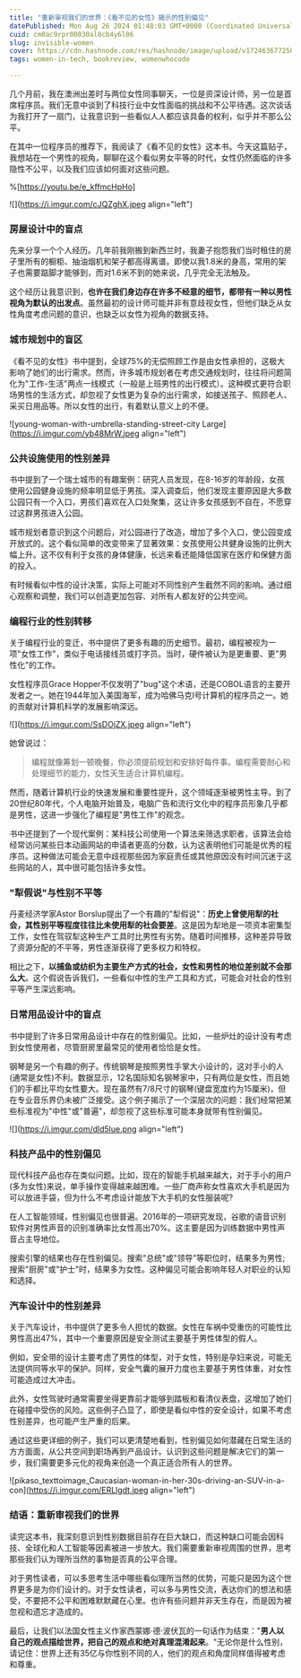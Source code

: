 ```yaml
---
title: "重新审视我们的世界：《看不见的女性》揭示的性别偏见"
datePublished: Mon Aug 26 2024 01:48:03 GMT+0000 (Coordinated Universal Time)
cuid: cm0ac9rpr00030al8cb4y6l06
slug: invisible-women
cover: https://cdn.hashnode.com/res/hashnode/image/upload/v1724636772507/4e7fcb21-27a9-4f97-8985-3fe507d6a377.jpeg
tags: women-in-tech, bookreview, womenwhocode

---
```


几个月前，我在澳洲出差时与两位女性同事聊天，一位是资深设计师，另一位是首席程序员。我们无意中谈到了科技行业中女性面临的挑战和不公平待遇。这次谈话为我打开了一扇门，让我意识到一些看似人人都应该具备的权利，似乎并不那么公平。

在其中一位程序员的推荐下，我阅读了《看不见的女性》这本书。今天这篇贴子，我想站在一个男性的视角，聊聊在这个看似男女平等的时代，女性仍然面临的许多隐性不公平，以及我们应该如何面对这些问题。

%[https://youtu.be/e_kffmcHpHo] 

![](https://i.imgur.com/cJQZghX.jpeg align="left")

### **房屋设计中的盲点**

先来分享一个个人经历。几年前我刚搬到新西兰时，我妻子抱怨我们当时租住的房子里所有的橱柜、抽油烟机和架子都高得离谱。即使以我1.8米的身高，常用的架子也需要踮脚才能够到，而对1.6米不到的她来说，几乎完全无法触及。

这个经历让我意识到，**也许在我们身边存在许多不经意的细节，都带有一种以男性视角为默认的出发点**。虽然最初的设计师可能并非有意歧视女性，但他们缺乏从女性角度考虑问题的意识，也缺乏以女性为视角的数据支持。

### **城市规划中的盲区**

《看不见的女性》书中提到，全球75%的无偿照顾工作是由女性承担的，这极大影响了她们的出行需求。然而，许多城市规划者在考虑交通规划时，往往将问题简化为"工作-生活"两点一线模式（一般是上班男性的出行模式）。这种模式更符合职场男性的生活方式，却忽视了女性更为复杂的出行需求，如接送孩子、照顾老人、采买日用品等。所以女性的出行，有着默认意义上的不便。

![young-woman-with-umbrella-standing-street-city Large](https://i.imgur.com/yb48MrW.jpeg align="left")

### **公共设施使用的性别差异**

书中提到了一个瑞士城市的有趣案例：研究人员发现，在8-16岁的年龄段，女孩使用公园健身设施的频率明显低于男孩。深入调查后，他们发现主要原因是大多数公园只有一个入口，男孩们喜欢在入口处聚集，这让许多女孩感到不自在，不愿穿过这群男孩进入公园。

城市规划者意识到这个问题后，对公园进行了改造，增加了多个入口，使公园变成开放式的。这个看似简单的改变带来了显著效果：女孩使用公共健身设施的比例大幅上升。这不仅有利于女孩的身体健康，长远来看还能降低国家在医疗和保健方面的投入。

有时候看似中性的设计决策，实际上可能对不同性别产生截然不同的影响。通过细心观察和调整，我们可以创造更加包容、对所有人都友好的公共空间。

### **编程行业的性别转移**

关于编程行业的变迁，书中提供了更多有趣的历史细节。最初，编程被视为一项"女性工作"，类似于电话接线员或打字员。当时，硬件被认为是更重要、更"男性化"的工作。

女性程序员Grace Hopper不仅发明了"bug"这个术语，还是COBOL语言的主要开发者之一。她在1944年加入美国海军，成为哈佛马克I号计算机的程序员之一。她的贡献对计算机科学的发展影响深远。

![](https://i.imgur.com/SsDOjZX.jpeg align="left")

她曾说过：

> 编程就像筹划一顿晚餐，你必须提前规划和安排好每件事。编程需要耐心和处理细节的能力，女性天生适合计算机编程。

然而，随着计算机行业的快速发展和重要性提升，这个领域逐渐被男性主导。到了20世纪80年代，个人电脑开始普及，电脑广告和流行文化中的程序员形象几乎都是男性，这进一步强化了编程是"男性工作"的观念。

书中还提到了一个现代案例：某科技公司使用一个算法来筛选求职者，该算法会给经常访问某些日本动画网站的申请者更高的分数，认为这表明他们可能是优秀的程序员。这种做法可能会无意中歧视那些因为家庭责任或其他原因没有时间沉迷于这些网站的人，其中很可能包括许多女性。

### **"犁假说"与性别不平等**

丹麦经济学家Astor Borslup提出了一个有趣的"犁假说"：**历史上曾使用犁的社会，其性别平等程度往往比未使用犁的社会要差**。这是因为犁地是一项资本密集型工作，女性在驾驭犁这种生产工具时比男性有劣势。随着时间推移，这种差异导致了资源分配的不平等，男性逐渐获得了更多权力和特权。

相比之下，**以捕鱼或纺织为主要生产方式的社会，女性和男性的地位差别就不会那么大**。这个假说告诉我们，一些看似中性的生产工具和方式，可能会对社会的性别平等产生深远影响。

### **日常用品设计中的盲点**

书中提到了许多日常用品设计中存在的性别偏见。比如，一些炉灶的设计没有考虑到女性使用者，尽管厨房里最常见的使用者恰恰是女性。

钢琴是另一个有趣的例子。传统钢琴是按照男性手掌大小设计的，这对手小的人(通常是女性)不利。数据显示，12名国际知名钢琴家中，只有两位是女性，而且她们的手都比平均女性要大。现在虽然有7/8尺寸的钢琴(键盘宽度约为15厘米)，但在专业音乐界仍未被广泛接受。这个例子揭示了一个深层次的问题：我们经常把某些标准视为"中性"或"普遍"，却忽视了这些标准可能本身就带有性别偏见。

![](https://i.imgur.com/dld5lue.png align="left")

### **科技产品中的性别偏见**

现代科技产品也存在类似问题。比如，现在的智能手机越来越大，对于手小的用户(多为女性)来说，单手操作变得越来越困难。一些厂商声称女性喜欢大手机是因为可以放进手袋，但为什么不考虑设计能放下大手机的女性服装呢?

在人工智能领域，性别偏见也很普遍。2016年的一项研究发现，谷歌的语音识别软件对男性声音的识别准确率比女性高出70%。这主要是因为训练数据中男性声音占主导地位。

搜索引擎的结果也存在性别偏见。搜索"总统"或"领导"等职位时，结果多为男性;搜索"厨房"或"护士"时，结果多为女性。这种偏见可能会影响年轻人对职业的认知和选择。

### **汽车设计中的性别差异**

关于汽车设计，书中提供了更多令人担忧的数据。女性在车祸中受重伤的可能性比男性高出47%，其中一个重要原因是安全测试主要基于男性体型的假人。

例如，安全带的设计主要考虑了男性的体型，对于女性，特别是孕妇来说，可能无法提供同等水平的保护。同样，安全气囊的展开力度也主要基于男性体重，对女性可能造成过大冲击。

此外，女性驾驶时通常需要坐得更靠前才能够到踏板和看清仪表盘，这增加了她们在碰撞中受伤的风险。这些例子凸显了，即使是看似中性的安全设计，如果不考虑性别差异，也可能产生严重的后果。

通过这些更详细的例子，我们可以更清楚地看到，性别偏见如何潜藏在日常生活的方方面面，从公共空间到职场再到产品设计。认识到这些问题是解决它们的第一步，我们需要更多元化的视角来创造一个真正适合所有人的世界。

![pikaso_texttoimage_Caucasian-woman-in-her-30s-driving-an-SUV-in-a-con](https://i.imgur.com/ERLlgdt.jpeg align="left")

### **结语：重新审视我们的世界**

读完这本书，我深刻意识到性别数据目前存在巨大缺口，而这种缺口可能会因科技、全球化和人工智能等因素被进一步放大。我们需要重新审视周围的世界，思考那些我们认为理所当然的事物是否真的公平合理。

对于男性读者，可以多思考生活中哪些看似理所当然的优势，可能只是因为这个世界更多是为你们设计的。对于女性读者，可以多与男性交流，表达你们的想法和感受，不要把不公平和困难默默藏在心里。也许有些问题并非天生存在，而是因为被忽视和遗忘才造成的。

最后，让我们以法国女性主义作家西蒙娜·德·波伏瓦的一句话作为结束："**男人以自己的观点描绘世界，把自己的观点和绝对真理混淆起来**。"无论你是什么性别，请记住：世界上还有35亿与你性别不同的人，他们的观点和角度同样值得被考虑和尊重。